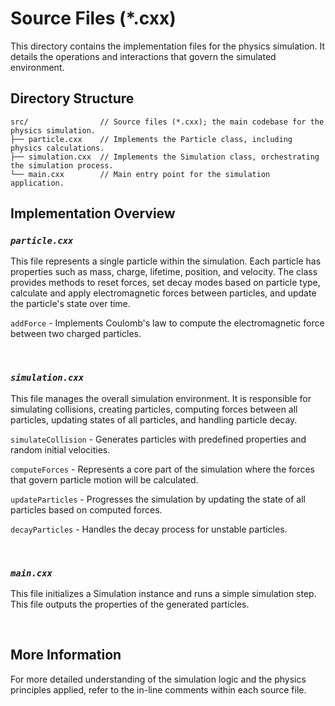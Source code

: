 # Source Files (*.cxx)

This directory contains the implementation files for the physics simulation. It details the operations and interactions that govern the simulated environment.

## Directory Structure
```
src/                // Source files (*.cxx); the main codebase for the physics simulation.
├── particle.cxx    // Implements the Particle class, including physics calculations.
├── simulation.cxx  // Implements the Simulation class, orchestrating the simulation process.
└── main.cxx        // Main entry point for the simulation application.
```

## Implementation Overview

### *`particle.cxx`*

This file represents a single particle within the simulation. Each particle has properties such as mass, charge, lifetime, position, and velocity. The class provides methods to reset forces, set decay modes based on particle type, calculate and apply electromagnetic forces between particles, and update the particle's state over time.<br>

`addForce` - Implements Coulomb's law to compute the electromagnetic force between two charged particles.

<br>

### *`simulation.cxx`*

This file manages the overall simulation environment. It is responsible for simulating collisions, creating particles, computing forces between all particles, updating states of all particles, and handling particle decay.<br>

`simulateCollision` - Generates particles with predefined properties and random initial velocities.<br>

`computeForces` - Represents a core part of the simulation where the forces that govern particle motion will be calculated.<br>

`updateParticles` - Progresses the simulation by updating the state of all particles based on computed forces. <br>

`decayParticles` - Handles the decay process for unstable particles.

<br>

### *`main.cxx`*

This file initializes a Simulation instance and runs a simple simulation step. This file outputs the properties of the generated particles.

<br>

## More Information

For more detailed understanding of the simulation logic and the physics principles applied, refer to the in-line comments within each source file.
